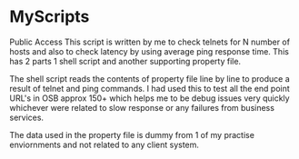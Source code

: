 # MyScripts
Public Access 
This script is written by me to check telnets for N number of hosts and also to check latency by using average ping response time.
This has 2 parts 1 shell script and another supporting property file.

The shell script reads the contents of property file line by line to produce a result of telnet and ping commands.
I had used this to test all the end point URL's in OSB approx 150+ which helps me to be debug issues very quickly whichever were related to slow response or any failures from business services.

The data used in the property file is dummy from 1 of my practise enviornments and not related to any client system.
